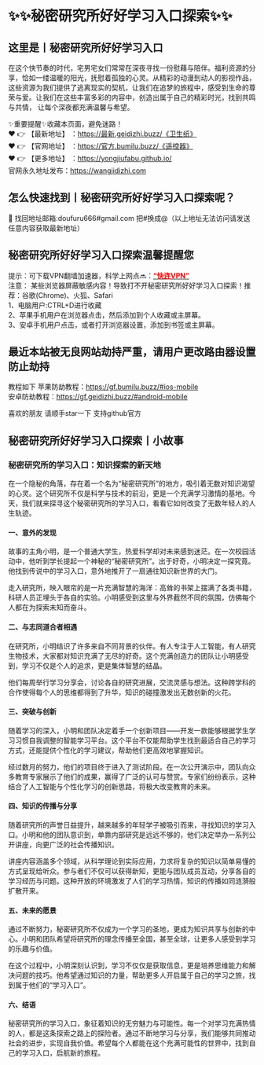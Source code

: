 # :sparkles::sparkles:秘密研究所好好学习入口探索:sparkles::sparkles:
## 这里是丨**秘密研究所好好学习入口**
在这个快节奏的时代，宅男宅女们常常在深夜寻找一份慰藉与陪伴。福利资源的分享，恰如一缕温暖的阳光，抚慰着孤独的心灵。从精彩的动漫到动人的影视作品，
这些资源为我们提供了逃离现实的契机，让我们在追梦的旅程中，感受到生命的尊荣与爱。让我们在这些丰富多彩的内容中，创造出属于自己的精彩时光，找到共鸣与共情，
让每个深夜都充满温馨与希望。<br>

✨重要提醒✨收藏本页面，避免迷路！<br>
❤️ 👉 【最新地址】 ：https://最新.geidizhi.buzz/《卫生纸》<br>
❤️ 👉 【官网地址】 ：https://官方.bumilu.buzz/《遥控器》<br>
❤️ 👉 【更多地址】 ：https://yongjiufabu.github.io/<br>
官网永久地址发布：https://wangjidizhi.com<br>
## 怎么快速找到丨**秘密研究所好好学习入口探索**呢？
📧 找回地址邮箱:doufuru666#gmail.com 把#换成@（以上地址无法访问请发送任意内容获取最新地址）<br>
## 秘密研究所好好学习入口探索**温馨提醒您**  
提示：可下载VPN翻墙加速器，科学上网点🔜：<a href="https://75ce.dmstaqw.com/c-16717/a-bMWFM" target="_blank" class="modalbtn text-blue nmB4hteGKB 3Xyk5Zcf_s" id="loginbox"><font size="" color="#ff0000"><strong>“快连VPN”</strong></font></a><br>
    注意： 某些浏览器屏蔽敏感内容！导致打不开秘密研究所好好学习入口探索！推荐：谷歌(Chrome)、火狐、Safari<br>
    1、电脑用户:CTRL+D进行收藏<br>
    2、苹果手机用户在浏览器点击，然后添加到个人收藏或主屏幕。<br>
    3、安卓手机用户点击，或者打开浏览器设置，添加到书签或主屏幕。<br>
## **最近本站被无良网站劫持严重，请用户更改路由器设置防止劫持**

教程如下 苹果防劫教程：https://gf.bumilu.buzz/#ios-mobile<br>
安卓防劫教程：https://gf.geidizhi.buzz/#android-mobile

喜欢的朋友 请顺手star一下  支持github官方


## 秘密研究所好好学习入口探索**丨小故事**
### 秘密研究所的学习入口：知识探索的新天地

在一个隐秘的角落，存在着一个名为“秘密研究所”的地方，吸引着无数对知识渴望的心灵。这个研究所不仅是科学与技术的前沿，更是一个充满学习激情的基地。今天，我们就来探寻这个秘密研究所的学习入口，看看它如何改变了无数年轻人的人生轨迹。

#### 一、意外的发现

故事的主角小明，是一个普通大学生，热爱科学却对未来感到迷茫。在一次校园活动中，他听到学长提起一个神秘的“秘密研究所”。出于好奇，小明决定一探究竟。他找到传说中的学习入口，意外地推开了一扇通往知识新世界的大门。

走入研究所，映入眼帘的是一片充满智慧的海洋：高耸的书架上摆满了各类书籍，科研人员正埋头于各自的实验。小明感受到这里与外界截然不同的氛围，仿佛每个人都在为探索未知而奋斗。

#### 二、与志同道合者相遇

在研究所，小明结识了许多来自不同背景的伙伴。有人专注于人工智能，有人研究生物技术，大家都对知识充满了无尽的好奇。这个充满创造力的团队让小明感受到，学习不仅是个人的追求，更是集体智慧的结晶。

他们每周举行学习分享会，讨论各自的研究进展，交流灵感与想法。这种跨学科的合作使得每个人的思维都得到了升华，知识的碰撞激发出无数创新的火花。

#### 三、突破与创新

随着学习的深入，小明和团队决定着手一个创新项目——开发一款能够根据学生学习习惯自我调整的智能学习平台。这个平台不仅能帮助学生找到最适合自己的学习方式，还能提供个性化的学习建议，帮助他们更高效地掌握知识。

经过数月的努力，他们的项目终于进入了测试阶段。在一次公开演示中，团队向众多教育专家展示了他们的成果，赢得了广泛的认可与赞赏。专家们纷纷表示，这种结合了人工智能与个性化学习的创新思路，将极大改变教育的未来。

#### 四、知识的传播与分享

随着研究所的声誉日益提升，越来越多的年轻学子被吸引而来，寻找知识的学习入口。小明和他的团队意识到，单靠内部研究是远远不够的，他们决定举办一系列公开讲座，向更广泛的社会传播知识。

讲座内容涵盖多个领域，从科学理论到实际应用，力求将复杂的知识以简单易懂的方式呈现给听众。参与者们不仅可以获得新知，更能与团队成员互动，分享各自的学习经历与问题。这种开放的环境激发了人们的学习热情，知识的传播如同涟漪般扩散开来。

#### 五、未来的愿景

通过不断努力，秘密研究所不仅成为一个学习的圣地，更成为知识共享与创新的中心。小明和团队希望将研究所的理念传播至全国，甚至全球，让更多人感受到学习的乐趣与价值。

在这个过程中，小明深刻认识到，学习不仅仅是获取信息，更是培养思维能力和解决问题的技巧。他希望通过知识的力量，帮助更多人开启属于自己的学习之旅，找到属于他们的“学习入口”。

#### 六、结语

秘密研究所的学习入口，象征着知识的无穷魅力与可能性。每一个对学习充满热情的人，都是这条探索之路上的探险者。通过不断地学习与分享，我们能够共同推动社会的进步，实现自我价值。希望每个人都能在这个充满可能性的世界中，找到自己的学习入口，启航新的旅程。
